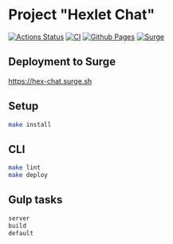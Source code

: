 # Project "Hexlet Chat"
[![Actions Status](https://github.com/Teihden/layout-designer-project-59/workflows/hexlet-check/badge.svg)](https://github.com/Teihden/layout-designer-project-59/actions)
[![CI](https://github.com/Teihden/layout-designer-project-59/actions/workflows/CI.yml/badge.svg)](https://github.com/Teihden/layout-designer-project-59/actions/workflows/CI.yml)
[![Github Pages](https://github.com/Teihden/layout-designer-project-59/actions/workflows/github-pages.yml/badge.svg)](https://github.com/Teihden/layout-designer-project-59/actions/workflows/github-pages.yml)
[![Surge](https://github.com/Teihden/layout-designer-project-59/actions/workflows/surge.yml/badge.svg)](https://github.com/Teihden/layout-designer-project-59/actions/workflows/surge.yml)

## Deployment to Surge
https://hex-chat.surge.sh

## Setup

```bash
make install
```

## CLI

```bash
make lint
make deploy
```

## Gulp tasks

```bash
server
build
default
```
